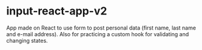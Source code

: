 # input-react-app-v2

App made on React to use form to post personal data (first name, last name and e-mail address). Also for practicing a custom hook for validating and changing states.
